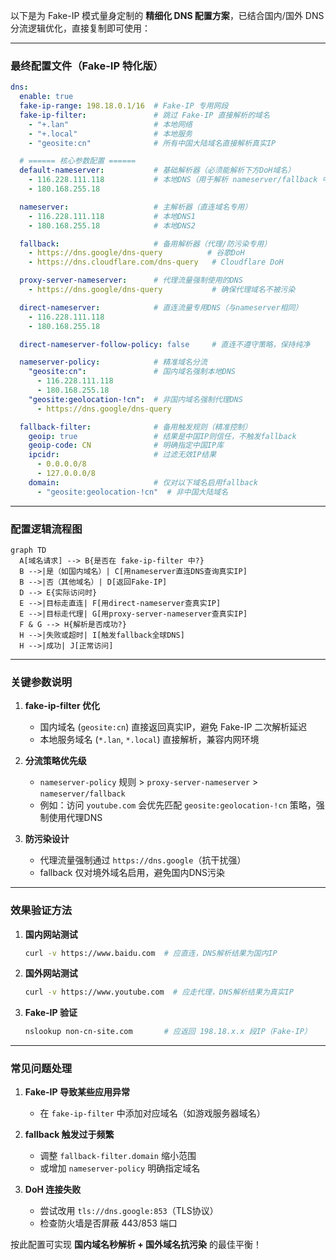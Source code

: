 以下是为 Fake-IP 模式量身定制的 **精细化 DNS 配置方案**，已结合国内/国外 DNS 分流逻辑优化，直接复制即可使用：

---

### 最终配置文件（Fake-IP 特化版）
```yaml
dns:
  enable: true
  fake-ip-range: 198.18.0.1/16  # Fake-IP 专用网段
  fake-ip-filter:               # 跳过 Fake-IP 直接解析的域名
    - "+.lan"                   # 本地网络
    - "+.local"                 # 本地服务
    - "geosite:cn"              # 所有中国大陆域名直接解析真实IP

  # ====== 核心参数配置 ======
  default-nameserver:           # 基础解析器（必须能解析下方DoH域名）
    - 116.228.111.118           # 本地DNS（用于解析 nameserver/fallback 中的域名）
    - 180.168.255.18

  nameserver:                   # 主解析器（直连域名专用）
    - 116.228.111.118           # 本地DNS1
    - 180.168.255.18            # 本地DNS2

  fallback:                     # 备用解析器（代理/防污染专用）
    - https://dns.google/dns-query          # 谷歌DoH
    - https://dns.cloudflare.com/dns-query   # Cloudflare DoH

  proxy-server-nameserver:      # 代理流量强制使用的DNS
    - https://dns.google/dns-query           # 确保代理域名不被污染

  direct-nameserver:            # 直连流量专用DNS（与nameserver相同）
    - 116.228.111.118
    - 180.168.255.18

  direct-nameserver-follow-policy: false     # 直连不遵守策略，保持纯净

  nameserver-policy:            # 精准域名分流
    "geosite:cn":               # 国内域名强制本地DNS
      - 116.228.111.118
      - 180.168.255.18
    "geosite:geolocation-!cn":  # 非国内域名强制代理DNS
      - https://dns.google/dns-query

  fallback-filter:              # 备用触发规则（精准控制）
    geoip: true                 # 结果是中国IP则信任，不触发fallback
    geoip-code: CN              # 明确指定中国IP库
    ipcidr:                     # 过滤无效IP结果
      - 0.0.0.0/8
      - 127.0.0.0/8
    domain:                     # 仅对以下域名启用fallback
      - "geosite:geolocation-!cn"  # 非中国大陆域名
```

---

### 配置逻辑流程图
```mermaid
graph TD
  A[域名请求] --> B{是否在 fake-ip-filter 中?}
  B -->|是（如国内域名）| C[用nameserver直连DNS查询真实IP]
  B -->|否（其他域名）| D[返回Fake-IP]
  D --> E{实际访问时}
  E -->|目标走直连| F[用direct-nameserver查真实IP]
  E -->|目标走代理| G[用proxy-server-nameserver查真实IP]
  F & G --> H{解析是否成功?}
  H -->|失败或超时| I[触发fallback全球DNS]
  H -->|成功| J[正常访问]
```

---

### 关键参数说明
1. **fake-ip-filter 优化**
   - 国内域名 (`geosite:cn`) 直接返回真实IP，避免 Fake-IP 二次解析延迟
   - 本地服务域名 (`*.lan`, `*.local`) 直接解析，兼容内网环境

2. **分流策略优先级**
   - `nameserver-policy` 规则 > `proxy-server-nameserver` > `nameserver/fallback`
   - 例如：访问 `youtube.com` 会优先匹配 `geosite:geolocation-!cn` 策略，强制使用代理DNS

3. **防污染设计**
   - 代理流量强制通过 `https://dns.google`（抗干扰强）
   - fallback 仅对境外域名启用，避免国内DNS污染

---

### 效果验证方法
1. **国内网站测试**
   ```bash
   curl -v https://www.baidu.com  # 应直连，DNS解析结果为国内IP
   ```

2. **国外网站测试**
   ```bash
   curl -v https://www.youtube.com  # 应走代理，DNS解析结果为真实IP
   ```

3. **Fake-IP 验证**
   ```bash
   nslookup non-cn-site.com       # 应返回 198.18.x.x 段IP（Fake-IP）
   ```

---

### 常见问题处理
1. **Fake-IP 导致某些应用异常**
   - 在 `fake-ip-filter` 中添加对应域名（如游戏服务器域名）

2. **fallback 触发过于频繁**
   - 调整 `fallback-filter.domain` 缩小范围
   - 或增加 `nameserver-policy` 明确指定域名

3. **DoH 连接失败**
   - 尝试改用 `tls://dns.google:853`（TLS协议）
   - 检查防火墙是否屏蔽 443/853 端口

按此配置可实现 **国内域名秒解析 + 国外域名抗污染** 的最佳平衡！
